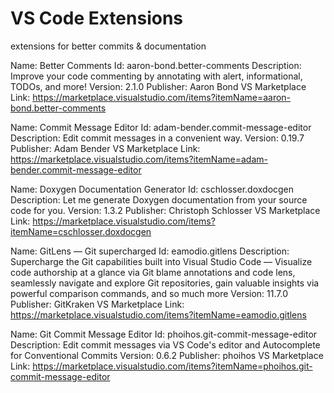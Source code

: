 # VS Code Extensions

extensions for better commits & documentation


Name: Better Comments
Id: aaron-bond.better-comments
Description: Improve your code commenting by annotating with alert, informational, TODOs, and more!
Version: 2.1.0
Publisher: Aaron Bond
VS Marketplace Link: https://marketplace.visualstudio.com/items?itemName=aaron-bond.better-comments

Name: Commit Message Editor
Id: adam-bender.commit-message-editor
Description: Edit commit messages in a convenient way.
Version: 0.19.7
Publisher: Adam Bender
VS Marketplace Link: https://marketplace.visualstudio.com/items?itemName=adam-bender.commit-message-editor

Name: Doxygen Documentation Generator
Id: cschlosser.doxdocgen
Description: Let me generate Doxygen documentation from your source code for you.
Version: 1.3.2
Publisher: Christoph Schlosser
VS Marketplace Link: https://marketplace.visualstudio.com/items?itemName=cschlosser.doxdocgen

Name: GitLens — Git supercharged
Id: eamodio.gitlens
Description: Supercharge the Git capabilities built into Visual Studio Code — Visualize code authorship at a glance via Git blame annotations and code lens, seamlessly navigate and explore Git repositories, gain valuable insights via powerful comparison commands, and so much more
Version: 11.7.0
Publisher: GitKraken
VS Marketplace Link: https://marketplace.visualstudio.com/items?itemName=eamodio.gitlens

Name: Git Commit Message Editor
Id: phoihos.git-commit-message-editor
Description: Edit commit messages via VS Code's editor and Autocomplete for Conventional Commits
Version: 0.6.2
Publisher: phoihos
VS Marketplace Link: https://marketplace.visualstudio.com/items?itemName=phoihos.git-commit-message-editor